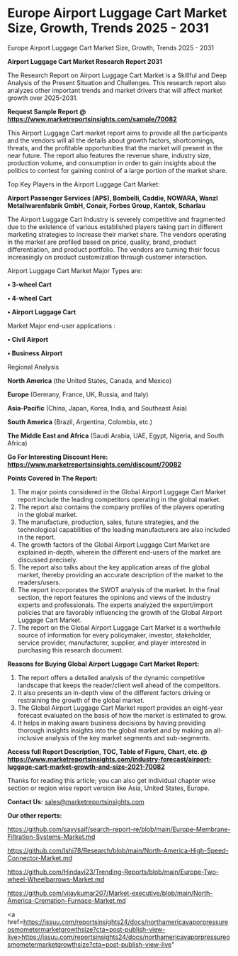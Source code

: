 # Europe Airport Luggage Cart Market Size, Growth, Trends 2025 - 2031
Europe Airport Luggage Cart Market Size, Growth, Trends 2025 - 2031

<strong>Airport Luggage Cart Market Research Report 2031</strong>

The Research Report on Airport Luggage Cart Market is a Skillful and Deep Analysis of the Present Situation and Challenges. This research report also analyzes other important trends and market drivers that will affect market growth over 2025-2031.

<strong>Request Sample Report @ <a href=https://www.marketreportsinsights.com/sample/70082>https://www.marketreportsinsights.com/sample/70082</a></strong>

This Airport Luggage Cart market report aims to provide all the participants and the vendors will all the details about growth factors, shortcomings, threats, and the profitable opportunities that the market will present in the near future. The report also features the revenue share, industry size, production volume, and consumption in order to gain insights about the politics to contest for gaining control of a large portion of the market share.

Top Key Players in the Airport Luggage Cart Market:

<strong>Airport Passenger Services (APS), Bombelli, Caddie, NOWARA, Wanzl Metallwarenfabrik GmbH, Conair, Forbes Group, Kantek, Scharlau</strong>

The Airport Luggage Cart Industry is severely competitive and fragmented due to the existence of various established players taking part in different marketing strategies to increase their market share. The vendors operating in the market are profiled based on price, quality, brand, product differentiation, and product portfolio. The vendors are turning their focus increasingly on product customization through customer interaction.

Airport Luggage Cart Market Major Types are:

<strong>• 3-wheel Cart

• 4-wheel Cart

• Airport Luggage Cart</strong>

Market Major end-user applications :

<strong>• Civil Airport

• Business Airport</strong>

Regional Analysis

</u><strong><b>North America</b></strong> (the United States, Canada, and Mexico)

<strong><b>Europe </b></strong>(Germany, France, UK, Russia, and Italy)

<strong><b>Asia-Pacific</b></strong> (China, Japan, Korea, India, and Southeast Asia)

<strong><b>South America</b></strong> (Brazil, Argentina, Colombia, etc.)

<strong><b>The Middle East and Africa</b></strong> (Saudi Arabia, UAE, Egypt, Nigeria, and South Africa)

<strong>Go For Interesting Discount Here: <a href=https://www.marketreportsinsights.com/discount/70082>https://www.marketreportsinsights.com/discount/70082</a></strong>

<strong>Points Covered in The Report:</strong>
<ol>
  <li>The major points considered in the Global Airport Luggage Cart Market report include the leading competitors operating in the global market.</li>
  <li>The report also contains the company profiles of the players operating in the global market.</li>
  <li>The manufacture, production, sales, future strategies, and the technological capabilities of the leading manufacturers are also included in the report.</li>
  <li>The growth factors of the Global Airport Luggage Cart Market are explained in-depth, wherein the different end-users of the market are discussed precisely.</li>
  <li>The report also talks about the key application areas of the global market, thereby providing an accurate description of the market to the readers/users.</li>
  <li>The report incorporates the SWOT analysis of the market. In the final section, the report features the opinions and views of the industry experts and professionals. The experts analyzed the export/import policies that are favorably influencing the growth of the Global Airport Luggage Cart Market.</li>
  <li>The report on the Global Airport Luggage Cart Market is a worthwhile source of information for every policymaker, investor, stakeholder, service provider, manufacturer, supplier, and player interested in purchasing this research document.</li>
</ol>
<strong>Reasons for Buying Global Airport Luggage Cart Market Report:</strong>

<ol>
  <li>The report offers a detailed analysis of the dynamic competitive landscape that keeps the reader/client well ahead of the competitors.</li>
  <li>It also presents an in-depth view of the different factors driving or restraining the growth of the global market.</li>
  <li>The Global Airport Luggage Cart Market report provides an eight-year forecast evaluated on the basis of how the market is estimated to grow.</li>
  <li>It helps in making aware business decisions by having providing thorough insights insights into the global market and by making an all-inclusive analysis of the key market segments and sub-segments.</li>
</ol>
<strong>Access full Report Description, TOC, Table of Figure, Chart, etc. @ <a href=https://www.marketreportsinsights.com/industry-forecast/airport-luggage-cart-market-growth-and-size-2021-70082>https://www.marketreportsinsights.com/industry-forecast/airport-luggage-cart-market-growth-and-size-2021-70082</a></strong>


Thanks for reading this article; you can also get individual chapter wise section or region wise report version like Asia, United States, Europe.

<strong>Contact Us:</strong>
sales@marketreportsinsights.com

<strong>Our other reports:</strong>

<a href=https://github.com/sayysaif/search-report-re/blob/main/Europe-Membrane-Filtration-Systems-Market.md>https://github.com/sayysaif/search-report-re/blob/main/Europe-Membrane-Filtration-Systems-Market.md</a>

<a href=https://github.com/Ishi78/Research/blob/main/North-America-High-Speed-Connector-Market.md>https://github.com/Ishi78/Research/blob/main/North-America-High-Speed-Connector-Market.md</a>

<a href=https://github.com/Hindavi23/Trending-Reports/blob/main/Europe-Two-wheel-Wheelbarrows-Market.md>https://github.com/Hindavi23/Trending-Reports/blob/main/Europe-Two-wheel-Wheelbarrows-Market.md</a>

<a href=https://github.com/vijaykumar207/Market-executive/blob/main/North-America-Cremation-Furnace-Market.md>https://github.com/vijaykumar207/Market-executive/blob/main/North-America-Cremation-Furnace-Market.md</a>

<a href=https://issuu.com/reportsinsights24/docs/northamericavaporpressureosmometermarketgrowthsize?cta=post-publish-view-live>https://issuu.com/reportsinsights24/docs/northamericavaporpressureosmometermarketgrowthsize?cta=post-publish-view-live</a>"
